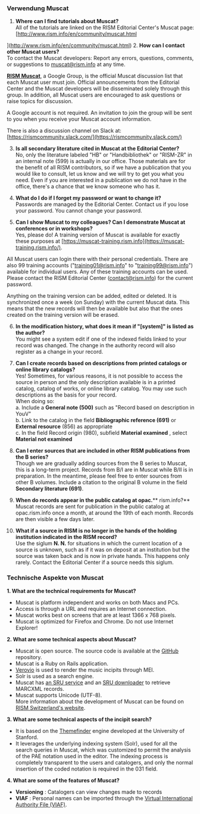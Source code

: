 ### Verwendung Muscat

1. **Where can I find tutorials about Muscat?**  
All of the tutorials are linked on the RISM Editorial Center's Muscat page: [http://www.rism.info/en/community/muscat.html  
  
](http://www.rism.info/en/community/muscat.html)
2. **How can I contact other Muscat users?**  
To contact the Muscat developers: Report any errors, questions, comments, or suggestions to muscat@rism.info at any time.   
  
**[RISM Muscat](https://groups.google.com/forum/#!forum/rism-muscat)**, a Google Group, is the official Muscat discussion list that each Muscat user must join. Official announcements from the Editorial Center and the Muscat developers will be disseminated solely through this group. In addition, all Muscat users are encouraged to ask questions or raise topics for discussion.   
  
A Google account is not required. An invitation to join the group will be sent to you when you receive your Muscat account information.  
  
There is also a discussion channel on Slack at:   
[https://rismcommunity.slack.com/](https://rismcommunity.slack.com/)  
  
3. **Is all secondary literature cited in Muscat at the Editorial Center?**  
No, only the literature labeled "HB" or "Handbibliothek" or "RISM-ZR" in an internal note (599) is actually in our office. Those materials are for the benefit of all RISM contributors, so if we have a publication that you would like to consult, let us know and we will try to get you what you need. Even if you are interested in a publication we do not have in the office, there's a chance that we know someone who has it.  
  
4. **What do I do if I forget my password or want to change it?**  
Passwords are managed by the Editorial Center. Contact us if you lose your password. You cannot change your password.  
  
5. **Can I show Muscat to my colleagues? Can I demonstrate Muscat at conferences or in workshops?**  
Yes, please do! A training version of Muscat is available for exactly these purposes at [https://muscat-training.rism.info](https://muscat-training.rism.info/).   
  
All Muscat users can login there with their personal credentials. There are also 99 training accounts ("training01@rism.info" to "training99@rism.info") available for individual users. Any of these training accounts can be used. Please contact the RISM Editorial Center (contact@rism.info) for the current password.  
  
Anything on the training version can be added, edited or deleted. It is synchronized once a week (on Sunday) with the current Muscat data. This means that the new records will then be available but also that the ones created on the training version will be erased.   
  
6. **In the modification history, what does it mean if "[system]" is listed as the author?**  
You might see a system edit if one of the indexed fields linked to your record was changed. The change in the authority record will also register as a change in your record.  
  
7. **Can I create records based on descriptions from printed catalogs or online library catalogs?**  
Yes! Sometimes, for various reasons, it is not possible to access the source in person and the only description available is in a printed catalog, catalog of works, or online library catalog. You may use such descriptions as the basis for your record.   
When doing so:  
a. Include a **General note (500)** such as "Record based on description in YouV"   
b. Link to the catalog in the field **Bibliographic reference (691)** or **External resource** (856) as appropriate   
c. In the field Record origin (980), subfield **Material examined** , select **Material not examined**   
  
8. **Can I enter sources that are included in other RISM publications from the B series?**  
Though we are gradually adding sources from the B series to Muscat, this is a long-term project. Records from B/I are in Muscat while B/II is in preparation. In the meantime, please feel free to enter sources from other B volumes. Include a citation to the original B volume in the field **Secondary literature (691)**.  
  
9. **When do records appear in the public catalog at opac.**** rism.info?**  
Muscat records are sent for publication in the public catalog at opac.rism.info once a month, at around the 19th of each month. Records are then visible a few days later.  
  
10. **What if a source in RISM is no longer in the hands of the holding institution indicated in the RISM record?**  
Use the siglum **N. N.** for situations in which the current location of a source is unknown, such as if it was on deposit at an institution but the source was taken back and is now in private hands. This happens only rarely. Contact the Editorial Center if a source needs this siglum.

###   

### Technische Aspekte von Muscat
**1. What are the technical requirements for Muscat?**  

- Muscat is platform independent and works on both Macs and PCs.
- Access is through a URL and requires an Internet connection.
- Muscat works best on screens that are at least 1366 x 768 pixels.
- Muscat is optimized for Firefox and Chrome. Do not use Internet Explorer!   

**2. What are some technical aspects about Muscat?**

- Muscat is open source. The source code is available at the [GitHub](https://github.com/rism-ch/muscat) repository.
- Muscat is a Ruby on Rails application.
- [Verovio](http://www.verovio.org/pae-examples.xhtml) is used to render the music incipits through MEI. 
- Solr is used as a search engine.
- Muscat has [an SRU service](https://github.com/rism-ch/muscat/wiki/SRU) and an [SRU downloader](https://github.com/rism-international/sru-downloader) to retrieve MARCXML records.
- Muscat supports Unicode (UTF-8).  
More information about the development of Muscat can be found on [RISM Switzerland's website](http://rism-ch.org/infrastructure/muscat.html?locale=en).   
  

**3. What are some technical aspects of the incipit search?**

- It is based on the [Themefinder](http://www.themefinder.org/) engine developed at the University of Stanford. 
- It leverages the underlying indexing system (Solr), used for all the search queries in Muscat, which was customized to permit the analysis of the PAE notation used in the editor. The indexing process is completely transparent to the users and catalogers, and only the normal insertion of the coded notation is required in the 031 field.  

**4. What are some of the features of Muscat?**

- **Versioning** : Catalogers can view changes made to records
- **VIAF** : Personal names can be imported through the [Virtual International Authority File (VIAF)](https://viaf.org/).